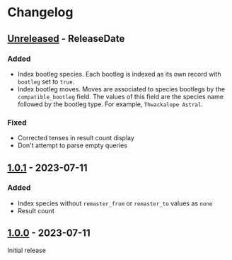# Changelog

## [Unreleased] - ReleaseDate

### Added

- Index bootleg species. Each bootleg is indexed as its own record with `bootleg` set to `true`.
- Index bootleg moves. Moves are associated to species bootlegs by the `compatible_bootleg` field. The values of
  this field are the species name followed by the bootleg type. For example, `Thwackalope Astral`.

### Fixed

- Corrected tenses in result count display
- Don't attempt to parse empty queries

## [1.0.1] - 2023-07-11

### Added

- Index species without `remaster_from` or `remaster_to` values as `none`
- Result count

## [1.0.0] - 2023-07-11

Initial release

[Unreleased]: https://github.com/pwinckles/cassette-beasts-explorer/compare/v1.0.1...HEAD
[1.0.1]: https://github.com/pwinckles/cassette-beasts-explorer/compare/v1.0.0...v1.0.1
[1.0.0]: https://github.com/pwinckles/cassette-beasts-explorer/releases/tag/v1.0.0